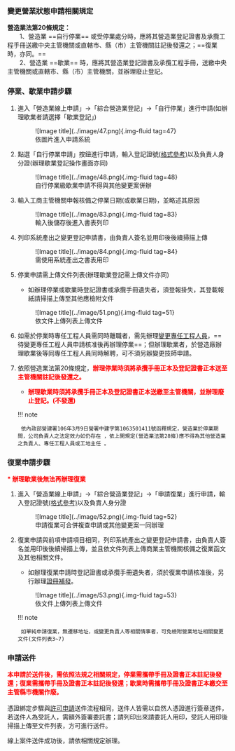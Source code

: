 

### 變更營業狀態申請相關規定
<span style="font-weight:bold;">營造業法第20條規定：</span><br>
&emsp;&emsp;1、營造業 ==自行停業== 或受停業處分時，應將其營造業登記證書及承攬工程手冊送繳中央主管機關或直轄市、縣（市）主管機關註記後發還之；==復業時，亦同。==<br>
&emsp;&emsp;2、營造業 ==歇業== 時，應將其營造業登記證書及承攬工程手冊，送繳中央主管機關或直轄市、縣（市）主管機關，並辦理廢止登記。<br>

### 停業、歇業申請步驟
1. 進入「營造業線上申請」→「綜合營造業登記」→「自行停業」進行申請(如辦理歇業者請選擇「歇業登記」)
    <figure markdown="span">
    ![Image title](../image/47.png){.img-fluid tag=47}
    <figcaption>依圖片進入申請系統</figcaption>
    </figure>
2. 點選「自行停業申請」按鈕進行申請，輸入登記證號[(格式參考)](change_capital.md)以及負責人身分證(辦理歇業登記操作畫面亦同)
    <figure markdown="span">
    ![Image title](../image/48.png){.img-fluid tag=48}
    <figcaption>自行停業級歇業申請不得與其他變更案併辦</figcaption>
    </figure>
3. 輸入工商主管機關申報核備之停業日期(或歇業日期)，並略述其原因
    <figure markdown="span">
    ![Image title](../image/83.png){.img-fluid tag=83}
    <figcaption>輸入後儲存後進入書表列印</figcaption>
    </figure>
4. 列印系統產出之變更登記申請書，由負責人簽名並用印後後續掃描上傳
    <figure markdown="span">
    ![Image title](../image/84.png){.img-fluid tag=84}
    <figcaption>需使用系統產出之書表用印</figcaption>
    </figure>
5. 停業申請需上傳文件列表(辦理歇業登記需上傳文件亦同)
    - 如辦理停業或歇業時登記證書或承攬手冊遺失者，須登報掛失，其登載報紙請掃描上傳至其他應檢附文件
    <figure markdown="span">
    ![Image title](../image/51.png){.img-fluid tag=51}
    <figcaption>依文件上傳列表上傳文件</figcaption>
    </figure>

6. 如需於停業時專任工程人員需同時離職者，需先辦理[變更專任工程人員](change_engineer.md)，==待變更專任工程人員申請核准後再辦理停業==；但辦理歇業者，於營造廠辦理歇業後等同專任工程人員同時解聘，可不須另辦變更技師申請。

7. 依照營造業法第20條規定，<span style="color:red; font-weight:bold;">辦理停業時須將承攬手冊正本及登記證書正本送至主管機關註記後發還之。</span><br>
    - <span style="color:red; font-weight:bold;">辦理歇業時須將承攬手冊正本及登記證書正本送繳至主管機關，並辦理廢止登記。(不發還)</span>


    
    !!! note

        依內政部營建署106年3月9日營署中建字第1063501411號函釋規定，營造業於停業期間，公司負責人之法定效力如仍存在 ，依上開規定(營造業法第28條)應不得為其他營造業之負責人、專任工程人員或工地主任 。

### 復業申請步驟
<span style="color:red; font-weight:bold;">* 辦理歇業後無法再辦理復業</span><br>

1. 進入「營造業線上申請」→「綜合營造業登記」→「申請復業」進行申請，輸入登記證號[(格式參考)](change_capital.md)以及負責人身分證
    <figure markdown="span">
    ![Image title](../image/52.png){.img-fluid tag=52}
    <figcaption>申請復業可合併複查申請或其他變更案一同辦理</figcaption>
    </figure>
2. 復業申請與前項申請項目相同，列印系統產出之變更登記申請書，由負責人簽名並用印後後續掃描上傳，並且依文件列表上傳商業主管機關核備之復業函文及其他相關文件。<br>
    - 如辦理復業申請時登記證書或承攬手冊遺失者，須於復業申請核准後，另行辦理[證冊補發](receive_manual_2.md)。
    <figure markdown="span">
    ![Image title](../image/53.png){.img-fluid tag=53}
    <figcaption>依文件上傳列表上傳文件</figcaption>
    </figure>

    !!! note

        如單純申請復業，無遷移地址，或變更負責人等相關情事者，可免檢附營業地址相關變更文件(文件列表3~7)

### 申請送件
<span style="color:red; font-weight:bold;">本申請於送件後，需依照法規之相關規定，停業需攜帶手冊及證書正本註記後發還；復業需攜帶手冊及證書正本註記後發還；歇業時需攜帶手冊及證書正本繳交至主管縣市機關作廢。</span><br><br>
憑證綁定步驟與[許可申請](Contractors_Registration.md)送件流程相同，送件人皆需以自然人憑證進行簽章送件，若送件人為受託人，需額外簽署委託書；請列印出來請委託人用印，受託人用印後掃描上傳至文件列表，方可進行送件。<br>

線上案件送件成功後，請依相關規定辦理。
